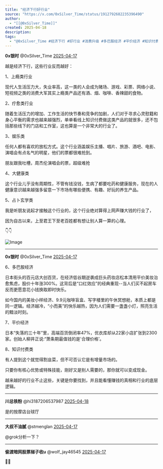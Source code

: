 ```yaml
---
title: "经济下行好行业"
source: "https://x.com/0xSilver_Time/status/1912792682235396490"
author:
  - "[[@0xSilver_Time]]"
created: 2025-04-18
description:
tags:
  - "@0xSilver_Time #经济下行 #好行业 #消费升级 #多巴胺经济 #平价经济 #知识付费 #上瘾类 #疗愈类 #娱乐类 #大健康类 #占卜玄学类"
---
```

**0x银时** @0xSilver\_Time [2025-04-17](https://x.com/0xSilver_Time/status/1912792682235396490)

越是经济下行，这些行业反而越好：  
  
1、上瘾类行业  
  
现代人生活压力大，失业率高，这一类的人会成为赌场、游戏、彩票、网络小说、短视频之类的消费大军其实上瘾类产品还有酒、烟、咖啡、香辣甜的食物。  
  
2、疗愈类行业  
  
随着生活压力的增加、工作生活的快节奏和竞争的加剧，人们对于寻求心灵慰籍和身心平衡的需求也越来越强烈，单单看线上知识付费做这类产品的就很多，还不包括那些线下的门店和工作室，这也算是一个非常大的行业了。  
  
3、娱乐类  
  
任何人都有喜欢的放松方式。这个行业涵盖娱乐主播、唱片、旅游、酒吧、电影、演唱会有点名气的明星，他们的票都很难抢到。

朋友跟我吐槽，周杰伦演唱会的票，超级难抢  
  
4、大健康类  
  
这个行业儿乎没有周期性，不管有钱没钱，生病了都要吃药和健康服务，现在的人健康意识越来越强多留意一下市场有哪些便携、有趣、好玩的养生产品。  
  
5、占卜玄学类  
  
我是听朋友说起才接触这个行业的，这个行业绝对算得上网声赚大钱的行业了，  
  
因为自古以来，上至君王下至老百姓都有想让别人算一算的心理。  
  
👇👇

![Image](https://pbs.twimg.com/media/GouZI03bwAAhZUO?format=png&name=large)

---

**0x银时** @0xSilver\_Time [2025-04-17](https://x.com/0xSilver_Time/status/1912792685553004842)

6、多巴胺经济

日本街头的百元店大创百货，在经济低谷期逆袭成巨头药妆店松本清用平价美妆治愈焦虑，股价十年涨300%。这背后是“口红效应”的经典重现--当人们买不起房车反而更愿意花小钱换取即时快乐。

如今国内的美妆小样经济、9.9元咖啡盲盒、写字楼里的午休冥想舱，本质上都是同一逻辑。经济越冷，“小而美”的快乐越热，因为人们需要一盏盏小灯，照亮生活的黯淡时刻。

7、平价经济

日本“失落的三十年”里，高端百货倒闭率47%，优衣库却从22家小店扩张到2300家。创始人柳井正说:“萧条期最值钱的是'合理价格’。

8、知识付费类

有人提到这个就觉得割韭菜，但不可否认它是有增量市场的。

只要你有核心优势或特殊技能，刚好又是别人需要的，那你就可以变成现金。

越来越好的行业不止这些，关键是你要找到，并且能看懂赚钱的真相和行业的底层逻辑。

---

**川总铁粉** @hi3187206537987 [2025-04-18](https://x.com/hi3187206537987/status/1913020835000160443)

是的按摩店台球厅

---

**大叔不油腻** @stmenglan [2025-04-17](https://x.com/stmenglan/status/1912928478691016853)

@grok分析一下？

---

**偷渡暗网股票梯子收u** @wolf\_jay46545 [2025-04-17](https://x.com/wolf_jay46545/status/1912904105074528320)

💼💧